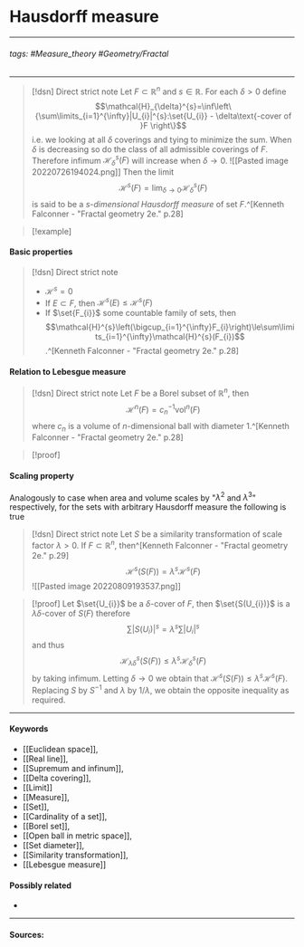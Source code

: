 # Hausdorff measure
***
###### tags: #Measure_theory #Geometry/Fractal 
***
>[!dsn] Direct strict note
>Let $F\subset\mathbb{R}^{n}$ and $s\in\mathbb{R}$. For each $\delta>0$ define
>$$\mathcal{H}_{\delta}^{s}=\inf\left\{\sum\limits_{i=1}^{\infty}|U_{i}|^{s}:\set{U_{i}} - \delta\text{-cover of }F \right\}$$
>i.e. we looking at all $\delta$ coverings and tying to minimize the sum. When $\delta$ is decreasing so do the class of all admissible coverings of $F$. Therefore infimum $\mathcal{H}_{\delta}^{s}(F)$ will increase when $\delta\to0$. 
>![[Pasted image 20220726194024.png]]
>Then the limit 
>$$\mathcal{H}^{s}(F)=\lim_{\delta\to0}\mathcal{H}_{\delta}^{s}(F)$$
>is said to be a $s$*-dimensional Hausdorff measure* of set $F$.^[Kenneth Falconner - "Fractal geometry 2e." p.28]

>[!example] 
>

#### Basic properties
>[!dsn] Direct strict note
>- $\mathcal{H}^{s}=0$
>- If $E\subset F$, then $\mathcal{H}^{s}(E)\le\mathcal{H}^{s}(F)$
>- If $\set{F_{i}}$ some countable family of sets, then
>  $$\mathcal{H}^{s}\left(\bigcup_{i=1}^{\infty}F_{i}\right)\le\sum\limits_{i=1}^{\infty}\mathcal{H}^{s}(F_{i})$$
>  .^[Kenneth Falconner - "Fractal geometry 2e." p.28]

#### Relation to Lebesgue measure
>[!dsn] Direct strict note
>Let $F$ be a Borel subset of $\mathbb{R}^{n}$, then
>$$\mathcal{H}^{n}(F)=c_{n}^{-1}\text{vol}^{n}(F)$$
>where $c_{n}$ is a volume of $n$-dimensional ball with diameter $1$.^[Kenneth Falconner - "Fractal geometry 2e." p.28]

>[!proof]
>

#### Scaling property
Analogously to case when area and volume scales by "$\lambda^{2}$ and $\lambda^{3}$" respectively, for the sets with arbitrary Hausdorff measure the following is true
>[!dsn] Direct strict note
>Let $S$ be a similarity transformation of scale factor $\lambda>0$. If $F\subset\mathbb{R}^{n}$, then^[Kenneth Falconner - "Fractal geometry 2e." p.29]
>$$\mathcal{H}^{s}(S(F))=\lambda^{s}\mathcal{H}^{s}(F)$$
>![[Pasted image 20220809193537.png]]

>[!proof]
>Let $\set{U_{i}}$ be a $\delta$-cover of $F$, then $\set{S(U_{i})}$ is a $\lambda\delta$-cover of $S(F)$ therefore
>$$\sum|S(U_{i})|^{s}=\lambda^{s}\sum|U_{i}|^{s}$$
>and thus
>$$\mathcal{H}_{\lambda\delta}^{s}(S(F))\le\lambda^{s}\mathcal{H}_{\delta}^{s}(F)$$
>by taking infimum. Letting $\delta\to0$ we obtain that $\mathcal{H}^{s}(S(F))\le\lambda^{s}\mathcal{H}^{s}(F)$. Replacing $S$ by $S^{-1}$ and $\lambda$ by $1/\lambda$, we obtain the opposite inequality as required.
***
#### Keywords
- [[Euclidean space]],
- [[Real line]],
- [[Supremum and infinum]],
- [[Delta covering]],
- [[Limit]]
- [[Measure]],
- [[Set]],
- [[Cardinality of a set]],
- [[Borel set]],
- [[Open ball in metric space]],
- [[Set diameter]],
- [[Similarity transformation]],
- [[Lebesgue measure]]
#### Possibly related
- 
***
#### Sources: